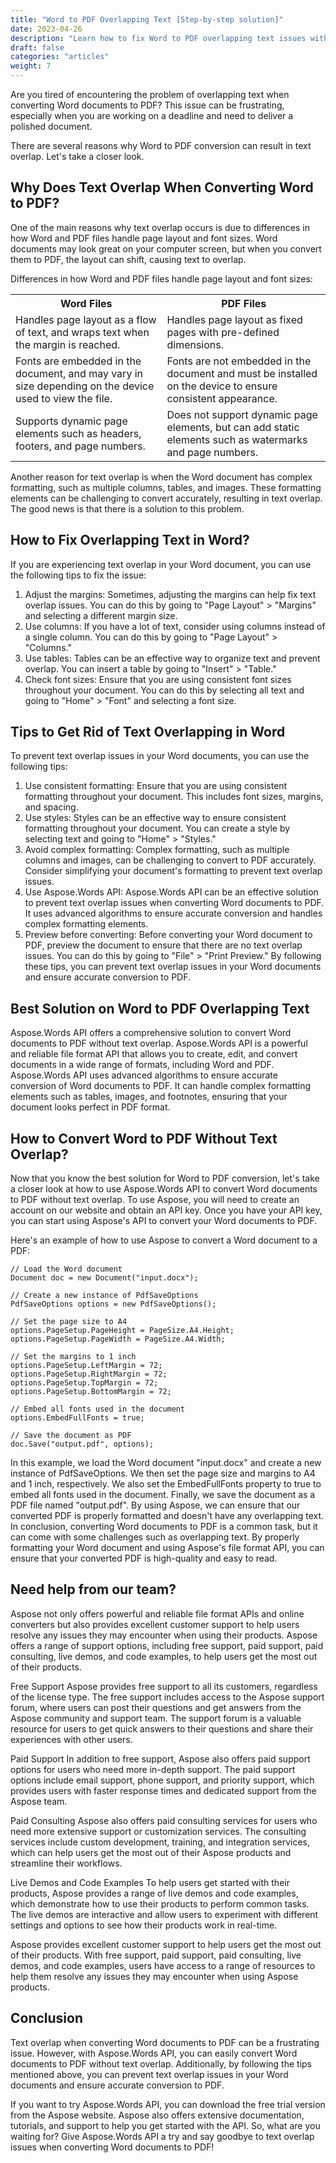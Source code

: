```yaml
---
title: "Word to PDF Overlapping Text [Step-by-step solution]"
date: 2023-04-26
description: "Learn how to fix Word to PDF overlapping text issues with our step-by-step solution. Use Aspose.Words API for accurate conversion without text overlap."
draft: false
categories: "articles"
weight: 7
---
```


Are you tired of encountering the problem of overlapping text when converting Word documents to PDF? This issue can be frustrating, especially when you are working on a deadline and need to deliver a polished document.

There are several reasons why Word to PDF conversion can result in text overlap. Let's take a closer look.

## Why Does Text Overlap When Converting Word to PDF?
One of the main reasons why text overlap occurs is due to differences in how Word and PDF files handle page layout and font sizes. Word documents may look great on your computer screen, but when you convert them to PDF, the layout can shift, causing text to overlap.

Differences in how Word and PDF files handle page layout and font sizes:
<table>
  <tr>
    <th>Word Files</th>
    <th>PDF Files</th>
  </tr>
  <tr>
    <td>Handles page layout as a flow of text, and wraps text when the margin is reached.</td>
    <td>Handles page layout as fixed pages with pre-defined dimensions.</td>
  </tr>
  <tr>
    <td>Fonts are embedded in the document, and may vary in size depending on the device used to view the file.</td>
    <td>Fonts are not embedded in the document and must be installed on the device to ensure consistent appearance.</td>
  </tr>
  <tr>
    <td>Supports dynamic page elements such as headers, footers, and page numbers.</td>
    <td>Does not support dynamic page elements, but can add static elements such as watermarks and page numbers.</td>
  </tr>
</table>

Another reason for text overlap is when the Word document has complex formatting, such as multiple columns, tables, and images. These formatting elements can be challenging to convert accurately, resulting in text overlap.
The good news is that there is a solution to this problem.

## How to Fix Overlapping Text in Word?
If you are experiencing text overlap in your Word document, you can use the following tips to fix the issue:
1. Adjust the margins: Sometimes, adjusting the margins can help fix text overlap issues. You can do this by going to "Page Layout" > "Margins" and selecting a different margin size.
2. Use columns: If you have a lot of text, consider using columns instead of a single column. You can do this by going to "Page Layout" > "Columns."
3. Use tables: Tables can be an effective way to organize text and prevent overlap. You can insert a table by going to "Insert" > "Table."
4. Check font sizes: Ensure that you are using consistent font sizes throughout your document. You can do this by selecting all text and going to "Home" > "Font" and selecting a font size.

## Tips to Get Rid of Text Overlapping in Word
To prevent text overlap issues in your Word documents, you can use the following tips:
1. Use consistent formatting: Ensure that you are using consistent formatting throughout your document. This includes font sizes, margins, and spacing.
2. Use styles: Styles can be an effective way to ensure consistent formatting throughout your document. You can create a style by selecting text and going to "Home" > "Styles."
3. Avoid complex formatting: Complex formatting, such as multiple columns and images, can be challenging to convert to PDF accurately. Consider simplifying your document's formatting to prevent text overlap issues.
4. Use Aspose.Words API: Aspose.Words API can be an effective solution to prevent text overlap issues when converting Word documents to PDF. It uses advanced algorithms to ensure accurate conversion and handles complex formatting elements.
5. Preview before converting: Before converting your Word document to PDF, preview the document to ensure that there are no text overlap issues. You can do this by going to "File" > "Print Preview."
By following these tips, you can prevent text overlap issues in your Word documents and ensure accurate conversion to PDF.

## Best Solution on Word to PDF Overlapping Text
Aspose.Words API offers a comprehensive solution to convert Word documents to PDF without text overlap. Aspose.Words API is a powerful and reliable file format API that allows you to create, edit, and convert documents in a wide range of formats, including Word and PDF.
Aspose.Words API uses advanced algorithms to ensure accurate conversion of Word documents to PDF. It can handle complex formatting elements such as tables, images, and footnotes, ensuring that your document looks perfect in PDF format.

## How to Convert Word to PDF Without Text Overlap?
Now that you know the best solution for Word to PDF conversion, let's take a closer look at how to use Aspose.Words API to convert Word documents to PDF without text overlap.
To use Aspose, you will need to create an account on our website and obtain an API key. Once you have your API key, you can start using Aspose's API to convert your Word documents to PDF.

Here's an example of how to use Aspose to convert a Word document to a PDF:

```
// Load the Word document
Document doc = new Document("input.docx");

// Create a new instance of PdfSaveOptions
PdfSaveOptions options = new PdfSaveOptions();

// Set the page size to A4
options.PageSetup.PageHeight = PageSize.A4.Height;
options.PageSetup.PageWidth = PageSize.A4.Width;

// Set the margins to 1 inch
options.PageSetup.LeftMargin = 72;
options.PageSetup.RightMargin = 72;
options.PageSetup.TopMargin = 72;
options.PageSetup.BottomMargin = 72;

// Embed all fonts used in the document
options.EmbedFullFonts = true;

// Save the document as PDF
doc.Save("output.pdf", options);
```

In this example, we load the Word document "input.docx" and create a new instance of PdfSaveOptions. We then set the page size and margins to A4 and 1 inch, respectively. We also set the EmbedFullFonts property to true to embed all fonts used in the document.
Finally, we save the document as a PDF file named "output.pdf". By using Aspose, we can ensure that our converted PDF is properly formatted and doesn't have any overlapping text.
In conclusion, converting Word documents to PDF is a common task, but it can come with some challenges such as overlapping text. By properly formatting your Word document and using Aspose's file format API, you can ensure that your converted PDF is high-quality and easy to read.

## Need help from our team?
Aspose not only offers powerful and reliable file format APIs and online converters but also provides excellent customer support to help users resolve any issues they may encounter when using their products. Aspose offers a range of support options, including free support, paid support, paid consulting, live demos, and code examples, to help users get the most out of their products.

Free Support
Aspose provides free support to all its customers, regardless of the license type. The free support includes access to the Aspose support forum, where users can post their questions and get answers from the Aspose community and support team. The support forum is a valuable resource for users to get quick answers to their questions and share their experiences with other users.

Paid Support
In addition to free support, Aspose also offers paid support options for users who need more in-depth support. The paid support options include email support, phone support, and priority support, which provides users with faster response times and dedicated support from the Aspose team.

Paid Consulting
Aspose also offers paid consulting services for users who need more extensive support or customization services. The consulting services include custom development, training, and integration services, which can help users get the most out of their Aspose products and streamline their workflows.

Live Demos and Code Examples
To help users get started with their products, Aspose provides a range of live demos and code examples, which demonstrate how to use their products to perform common tasks. The live demos are interactive and allow users to experiment with different settings and options to see how their products work in real-time.

Aspose provides excellent customer support to help users get the most out of their products. With free support, paid support, paid consulting, live demos, and code examples, users have access to a range of resources to help them resolve any issues they may encounter when using Aspose products.

## Conclusion
Text overlap when converting Word documents to PDF can be a frustrating issue. However, with Aspose.Words API, you can easily convert Word documents to PDF without text overlap. Additionally, by following the tips mentioned above, you can prevent text overlap issues in your Word documents and ensure accurate conversion to PDF.

If you want to try Aspose.Words API, you can download the free trial version from the Aspose website. Aspose also offers extensive documentation, tutorials, and support to help you get started with the API. So, what are you waiting for? Give Aspose.Words API a try and say goodbye to text overlap issues when converting Word documents to PDF!
